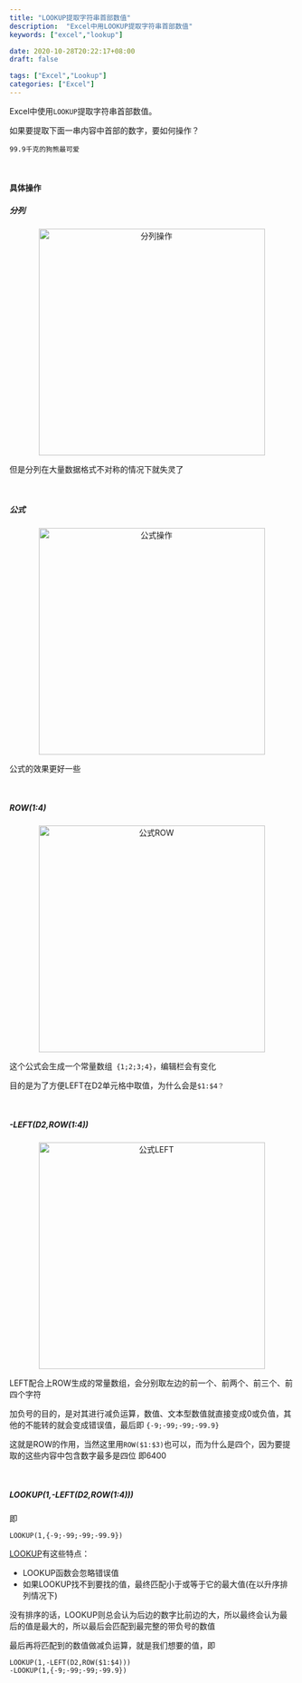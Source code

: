 ```yaml
---
title: "LOOKUP提取字符串首部数值"
description:  "Excel中用LOOKUP提取字符串首部数值"
keywords: ["excel","lookup"]

date: 2020-10-28T20:22:17+08:00
draft: false

tags: ["Excel","Lookup"]
categories: ["Excel"]
---
```




Excel中使用`LOOKUP`提取字符串首部数值。

<!--more-->

如果要提取下面一串内容中首部的数字，要如何操作？

`99.9千克的狗熊最可爱`

&nbsp;

#### 具体操作

##### 分列

<center>
    <img class="jf-image-shadow" src="/images/gif/excel_lookup_example1.gif" title="分列操作" width="400px" />
</center>


但是分列在大量数据格式不对称的情况下就失灵了

&nbsp;

##### 公式

<center>
    <img class="jf-image-shadow" src="/images/gif/excel_lookup_example2.gif" title="公式操作" width="400px" />
</center>



公式的效果更好一些

&nbsp;



##### ROW($1:$4)

<center>
    <img class="jf-image-shadow" src="/images/gif/excel_row_example1.gif" title="公式ROW" width="400px" />
</center>



这个公式会生成一个常量数组` {1;2;3;4}`，编辑栏会有变化

目的是为了方便LEFT在D2单元格中取值，为什么会是`$1:$4？`

&nbsp;

##### -LEFT(D2,ROW($1:$4))

<center>
    <img class="jf-image-shadow" src="/images/gif/excel_left_example1.gif" title="公式LEFT" width="400px" />
</center>



LEFT配合上ROW生成的常量数组，会分别取左边的前一个、前两个、前三个、前四个字符

加负号的目的，是对其进行减负运算，数值、文本型数值就直接变成0或负值，其他的不能转的就会变成错误值，最后即 `{-9;-99;-99;-99.9}`

这就是ROW的作用，当然这里用`ROW($1:$3)`也可以，而为什么是四个，因为要提取的这些内容中包含数字最多是四位 即6400

&nbsp;

##### LOOKUP(1,-LEFT(D2,ROW($1:$4)))

即

```
LOOKUP(1,{-9;-99;-99;-99.9})
```

[LOOKUP](https://support.microsoft.com/zh-cn/office/lookup-%e5%87%bd%e6%95%b0-446d94af-663b-451d-8251-369d5e3864cb?ui=zh-cn&rs=zh-cn&ad=cn)有这些特点：

- LOOKUP函数会忽略错误值
- 如果LOOKUP找不到要找的值，最终匹配小于或等于它的最大值(在以升序排列情况下)

没有排序的话，LOOKUP则总会认为后边的数字比前边的大，所以最终会认为最后的值是最大的，所以最后会匹配到最完整的带负号的数值

最后再将匹配到的数值做减负运算，就是我们想要的值，即

```
LOOKUP(1,-LEFT(D2,ROW($1:$4)))
-LOOKUP(1,{-9;-99;-99;-99.9})
```

